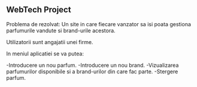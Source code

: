 

## WebTech Project

Problema de rezolvat:
Un site in care fiecare vanzator sa isi poata gestiona parfumurile vandute si brand-urile acestora.

Utilizatorii sunt angajatii unei firme.

In meniul aplicatiei se va putea:

-Introducere un nou parfum.
-Introducere un nou brand.
-Vizualizarea parfumurilor disponibile si a brand-urilor din care fac parte.
-Stergere parfum.

